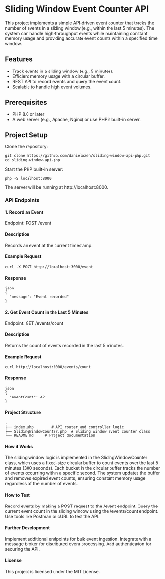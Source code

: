 # Sliding Window Event Counter API

This project implements a simple API-driven event counter that tracks the number of events in a sliding window (e.g., within the last 5 minutes). The system can handle high-throughput events while maintaining constant memory usage and providing accurate event counts within a specified time window.

## Features
- Track events in a sliding window (e.g., 5 minutes).
- Efficient memory usage with a circular buffer.
- REST API to record events and query the event count.
- Scalable to handle high event volumes.

## Prerequisites
- PHP 8.0 or later
- A web server (e.g., Apache, Nginx) or use PHP’s built-in server.

## Project Setup
Clone the repository:

```
git clone https://github.com/danielozeh/sliding-window-api-php.git
cd sliding-window-api-php
```


Start the PHP built-in server:

```
php -S localhost:8000
```

The server will be running at http://localhost:8000.

### API Endpoints

#### 1. Record an Event

Endpoint: POST /event

#### Description
Records an event at the current timestamp.

#### Example Request

```
curl -X POST http://localhost:3000/event
```

#### Response

```
json
{
  "message": "Event recorded"
}
```

#### 2. Get Event Count in the Last 5 Minutes

Endpoint: GET /events/count

#### Description
Returns the count of events recorded in the last 5 minutes.

#### Example Request

```
curl http://localhost:8000/events/count
```

#### Response

```
json
{
  "eventCount": 42
}
```

#### Project Structure

```
.
├── index.php        # API router and controller logic
├── SlidingWindowCounter.php  # Sliding window event counter class
└── README.md     # Project documentation
```

#### How it Works
The sliding window logic is implemented in the SlidingWindowCounter class, which uses a fixed-size circular buffer to count events over the last 5 minutes (300 seconds).
Each bucket in the circular buffer tracks the number of events occurring within a specific second.
The system updates the buffer and removes expired event counts, ensuring constant memory usage regardless of the number of events.
#### How to Test
Record events by making a POST request to the /event endpoint.
Query the current event count in the sliding window using the /events/count endpoint.
Use tools like Postman or cURL to test the API.


#### Further Development
Implement additional endpoints for bulk event ingestion.
Integrate with a message broker for distributed event processing.
Add authentication for securing the API.

#### License
This project is licensed under the MIT License.